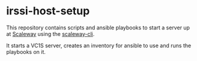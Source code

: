# irssi-host-setup
This repository contains scripts and ansible playbooks to start a server up at [Scaleway](https://www.scaleway.com/) using the [scaleway-cli](https://github.com/scaleway/scaleway-cli).

It starts a VC1S server, creates an inventory for ansible to use and runs the playbooks on it.
